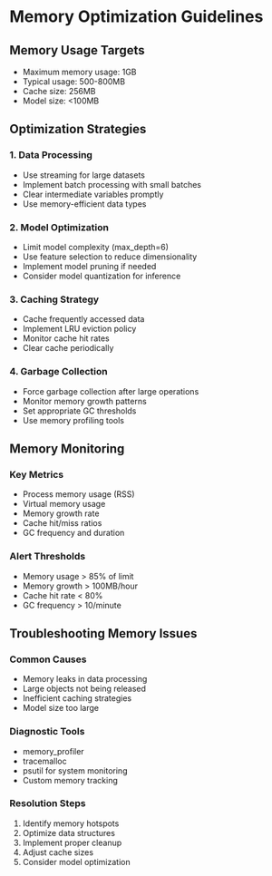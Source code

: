 # Memory Optimization Guidelines

## Memory Usage Targets
- Maximum memory usage: 1GB
- Typical usage: 500-800MB
- Cache size: 256MB
- Model size: <100MB

## Optimization Strategies

### 1. Data Processing
- Use streaming for large datasets
- Implement batch processing with small batches
- Clear intermediate variables promptly
- Use memory-efficient data types

### 2. Model Optimization
- Limit model complexity (max_depth=6)
- Use feature selection to reduce dimensionality
- Implement model pruning if needed
- Consider model quantization for inference

### 3. Caching Strategy
- Cache frequently accessed data
- Implement LRU eviction policy
- Monitor cache hit rates
- Clear cache periodically

### 4. Garbage Collection
- Force garbage collection after large operations
- Monitor memory growth patterns
- Set appropriate GC thresholds
- Use memory profiling tools

## Memory Monitoring

### Key Metrics
- Process memory usage (RSS)
- Virtual memory usage
- Memory growth rate
- Cache hit/miss ratios
- GC frequency and duration

### Alert Thresholds
- Memory usage > 85% of limit
- Memory growth > 100MB/hour
- Cache hit rate < 80%
- GC frequency > 10/minute

## Troubleshooting Memory Issues

### Common Causes
- Memory leaks in data processing
- Large objects not being released
- Inefficient caching strategies
- Model size too large

### Diagnostic Tools
- memory_profiler
- tracemalloc
- psutil for system monitoring
- Custom memory tracking

### Resolution Steps
1. Identify memory hotspots
2. Optimize data structures
3. Implement proper cleanup
4. Adjust cache sizes
5. Consider model optimization
